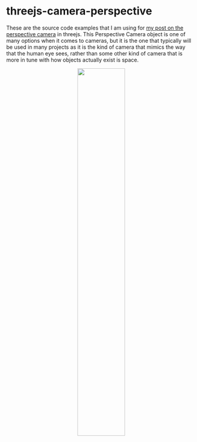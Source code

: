 # threejs-camera-perspective

These are the source code examples that I am using for [my post on the perspective camera](https://dustinpfister.github.io/2018/04/07/threejs-camera-perspective/) in threejs. This Perspective Camera object is one of many options when it comes to cameras, but it is the one that typically will be used in many projects as it is the kind of camera that mimics the way that the human eye sees, rather than some other kind of camera that is more in tune with how objects actually exist is space.

<div align="center">
      <a href="https://www.youtube.com/watch?v=8kc1egTCLrE">
         <img src="https://img.youtube.com/vi/8kc1egTCLrE/0.jpg" style="width:50%;">
      </a>
</div>
